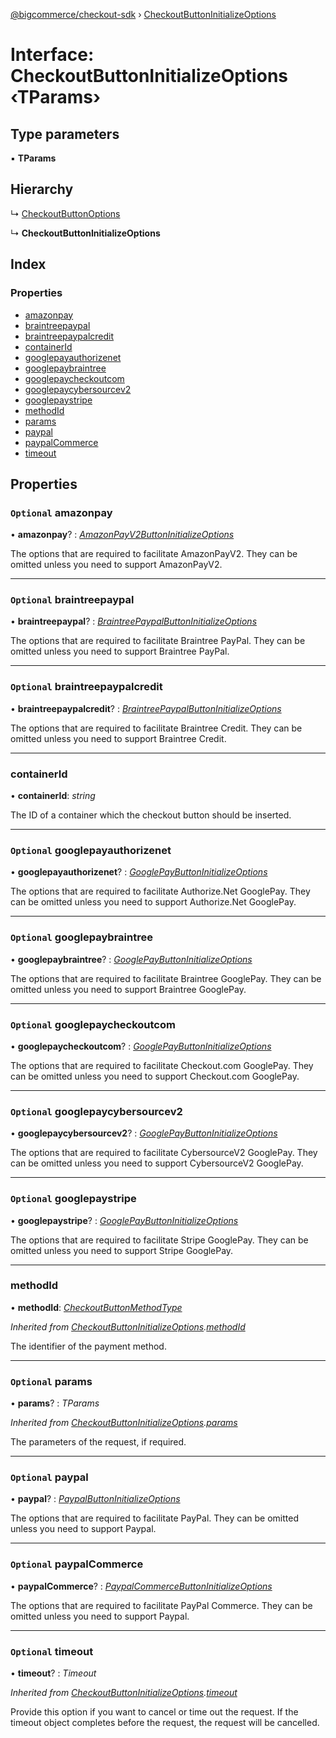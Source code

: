 [@bigcommerce/checkout-sdk](../README.md) › [CheckoutButtonInitializeOptions](checkoutbuttoninitializeoptions.md)

# Interface: CheckoutButtonInitializeOptions ‹**TParams**›

## Type parameters

▪ **TParams**

## Hierarchy

  ↳ [CheckoutButtonOptions](checkoutbuttonoptions.md)

  ↳ **CheckoutButtonInitializeOptions**

## Index

### Properties

* [amazonpay](checkoutbuttoninitializeoptions.md#optional-amazonpay)
* [braintreepaypal](checkoutbuttoninitializeoptions.md#optional-braintreepaypal)
* [braintreepaypalcredit](checkoutbuttoninitializeoptions.md#optional-braintreepaypalcredit)
* [containerId](checkoutbuttoninitializeoptions.md#containerid)
* [googlepayauthorizenet](checkoutbuttoninitializeoptions.md#optional-googlepayauthorizenet)
* [googlepaybraintree](checkoutbuttoninitializeoptions.md#optional-googlepaybraintree)
* [googlepaycheckoutcom](checkoutbuttoninitializeoptions.md#optional-googlepaycheckoutcom)
* [googlepaycybersourcev2](checkoutbuttoninitializeoptions.md#optional-googlepaycybersourcev2)
* [googlepaystripe](checkoutbuttoninitializeoptions.md#optional-googlepaystripe)
* [methodId](checkoutbuttoninitializeoptions.md#methodid)
* [params](checkoutbuttoninitializeoptions.md#optional-params)
* [paypal](checkoutbuttoninitializeoptions.md#optional-paypal)
* [paypalCommerce](checkoutbuttoninitializeoptions.md#optional-paypalcommerce)
* [timeout](checkoutbuttoninitializeoptions.md#optional-timeout)

## Properties

### `Optional` amazonpay

• **amazonpay**? : *[AmazonPayV2ButtonInitializeOptions](../README.md#amazonpayv2buttoninitializeoptions)*

The options that are required to facilitate AmazonPayV2. They can be
omitted unless you need to support AmazonPayV2.

___

### `Optional` braintreepaypal

• **braintreepaypal**? : *[BraintreePaypalButtonInitializeOptions](braintreepaypalbuttoninitializeoptions.md)*

The options that are required to facilitate Braintree PayPal. They can be
omitted unless you need to support Braintree PayPal.

___

### `Optional` braintreepaypalcredit

• **braintreepaypalcredit**? : *[BraintreePaypalButtonInitializeOptions](braintreepaypalbuttoninitializeoptions.md)*

The options that are required to facilitate Braintree Credit. They can be
omitted unless you need to support Braintree Credit.

___

###  containerId

• **containerId**: *string*

The ID of a container which the checkout button should be inserted.

___

### `Optional` googlepayauthorizenet

• **googlepayauthorizenet**? : *[GooglePayButtonInitializeOptions](googlepaybuttoninitializeoptions.md)*

The options that are required to facilitate Authorize.Net GooglePay.
They can be omitted unless you need to support Authorize.Net GooglePay.

___

### `Optional` googlepaybraintree

• **googlepaybraintree**? : *[GooglePayButtonInitializeOptions](googlepaybuttoninitializeoptions.md)*

The options that are required to facilitate Braintree GooglePay. They can be
omitted unless you need to support Braintree GooglePay.

___

### `Optional` googlepaycheckoutcom

• **googlepaycheckoutcom**? : *[GooglePayButtonInitializeOptions](googlepaybuttoninitializeoptions.md)*

The options that are required to facilitate Checkout.com GooglePay. They can be
omitted unless you need to support Checkout.com GooglePay.

___

### `Optional` googlepaycybersourcev2

• **googlepaycybersourcev2**? : *[GooglePayButtonInitializeOptions](googlepaybuttoninitializeoptions.md)*

The options that are required to facilitate CybersourceV2 GooglePay. They can be
omitted unless you need to support CybersourceV2 GooglePay.

___

### `Optional` googlepaystripe

• **googlepaystripe**? : *[GooglePayButtonInitializeOptions](googlepaybuttoninitializeoptions.md)*

The options that are required to facilitate Stripe GooglePay. They can be
omitted unless you need to support Stripe GooglePay.

___

###  methodId

• **methodId**: *[CheckoutButtonMethodType](../enums/checkoutbuttonmethodtype.md)*

*Inherited from [CheckoutButtonInitializeOptions](checkoutbuttoninitializeoptions.md).[methodId](checkoutbuttoninitializeoptions.md#methodid)*

The identifier of the payment method.

___

### `Optional` params

• **params**? : *TParams*

*Inherited from [CheckoutButtonInitializeOptions](checkoutbuttoninitializeoptions.md).[params](checkoutbuttoninitializeoptions.md#optional-params)*

The parameters of the request, if required.

___

### `Optional` paypal

• **paypal**? : *[PaypalButtonInitializeOptions](paypalbuttoninitializeoptions.md)*

The options that are required to facilitate PayPal. They can be omitted
unless you need to support Paypal.

___

### `Optional` paypalCommerce

• **paypalCommerce**? : *[PaypalCommerceButtonInitializeOptions](paypalcommercebuttoninitializeoptions.md)*

The options that are required to facilitate PayPal Commerce. They can be omitted
unless you need to support Paypal.

___

### `Optional` timeout

• **timeout**? : *Timeout*

*Inherited from [CheckoutButtonInitializeOptions](checkoutbuttoninitializeoptions.md).[timeout](checkoutbuttoninitializeoptions.md#optional-timeout)*

Provide this option if you want to cancel or time out the request. If the
timeout object completes before the request, the request will be
cancelled.
